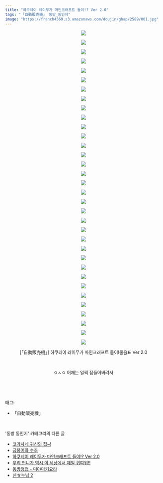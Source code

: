 ```yaml
---
title: "하쿠레이 레이무가 마인크래프트 들이!? Ver 2.0"
tags: "「自動販売機」 동방_동인지"
image: "https://franch4569.s3.amazonaws.com/doujin/ghap/2589/001.jpg"
---
```

<div class="article">
<p style="text-align: center; clear: none; float: none;"><img src="{{ site.imgserver2 }}/ghap/2589/001.jpg"/></p>
<p style="text-align: center; clear: none; float: none;"><img src="{{ site.imgserver2 }}/ghap/2589/002.jpg"/></p>
<p style="text-align: center; clear: none; float: none;"><img src="{{ site.imgserver2 }}/ghap/2589/003.jpg"/></p>
<p style="text-align: center; clear: none; float: none;"><img src="{{ site.imgserver2 }}/ghap/2589/004.jpg"/></p>
<p style="text-align: center; clear: none; float: none;"><img src="{{ site.imgserver2 }}/ghap/2589/005.jpg"/></p>
<p style="text-align: center; clear: none; float: none;"><img src="{{ site.imgserver2 }}/ghap/2589/006.jpg"/></p>
<p style="text-align: center; clear: none; float: none;"><img src="{{ site.imgserver2 }}/ghap/2589/007.jpg"/></p>
<p style="text-align: center; clear: none; float: none;"><img src="{{ site.imgserver2 }}/ghap/2589/008.jpg"/></p>
<p style="text-align: center; clear: none; float: none;"><img src="{{ site.imgserver2 }}/ghap/2589/009.jpg"/></p>
<p style="text-align: center; clear: none; float: none;"><img src="{{ site.imgserver2 }}/ghap/2589/010.jpg"/></p>
<p style="text-align: center; clear: none; float: none;"><img src="{{ site.imgserver2 }}/ghap/2589/011.jpg"/></p>
<p style="text-align: center; clear: none; float: none;"><img src="{{ site.imgserver2 }}/ghap/2589/012.jpg"/></p>
<p style="text-align: center; clear: none; float: none;"><img src="{{ site.imgserver2 }}/ghap/2589/013.jpg"/></p>
<p style="text-align: center; clear: none; float: none;"><img src="{{ site.imgserver2 }}/ghap/2589/014.jpg"/></p>
<p style="text-align: center; clear: none; float: none;"><img src="{{ site.imgserver2 }}/ghap/2589/015.jpg"/></p>
<p style="text-align: center; clear: none; float: none;"><img src="{{ site.imgserver2 }}/ghap/2589/016.jpg"/></p>
<p style="text-align: center; clear: none; float: none;"><img src="{{ site.imgserver2 }}/ghap/2589/017.jpg"/></p>
<p style="text-align: center; clear: none; float: none;"><img src="{{ site.imgserver2 }}/ghap/2589/018.jpg"/></p>
<p style="text-align: center; clear: none; float: none;"><img src="{{ site.imgserver2 }}/ghap/2589/019.jpg"/></p>
<p style="text-align: center; clear: none; float: none;"><img src="{{ site.imgserver2 }}/ghap/2589/020.jpg"/></p>
<p style="text-align: center; clear: none; float: none;"><img src="{{ site.imgserver2 }}/ghap/2589/021.jpg"/></p>
<p style="text-align: center; clear: none; float: none;"><img src="{{ site.imgserver2 }}/ghap/2589/022.jpg"/></p>
<p style="text-align: center; clear: none; float: none;"><img src="{{ site.imgserver2 }}/ghap/2589/023.jpg"/></p>
<p style="text-align: center; clear: none; float: none;"><img src="{{ site.imgserver2 }}/ghap/2589/024.jpg"/></p>
<p style="text-align: center; clear: none; float: none;"><img src="{{ site.imgserver2 }}/ghap/2589/025.jpg"/></p>
<p style="text-align: center; clear: none; float: none;"><img src="{{ site.imgserver2 }}/ghap/2589/026.jpg"/></p>
<p style="text-align: center; clear: none; float: none;"><img src="{{ site.imgserver2 }}/ghap/2589/027.jpg"/></p>
<p style="text-align: center; clear: none; float: none;"><img src="{{ site.imgserver2 }}/ghap/2589/028.jpg"/></p>
<p style="text-align: center; clear: none; float: none;"><img src="{{ site.imgserver2 }}/ghap/2589/029.jpg"/></p>
<p style="text-align: center; clear: none; float: none;"><img src="{{ site.imgserver2 }}/ghap/2589/030.jpg"/></p>
<p style="text-align: center; clear: none; float: none;"><img src="{{ site.imgserver2 }}/ghap/2589/031.jpg"/></p>
<p style="text-align: center; clear: none; float: none;"><img src="{{ site.imgserver2 }}/ghap/2589/032.jpg"/></p>
<p style="text-align: center; clear: none; float: none;"><img src="{{ site.imgserver2 }}/ghap/2589/033.jpg"/></p>
<p style="text-align: center; clear: none; float: none;"><img src="{{ site.imgserver2 }}/ghap/2589/034.jpg"/></p>
<p style="text-align: center; clear: none; float: none;">[「自動販売機」] 하쿠레이 레이무가 마인크래프트 들이!물음표 Ver 2.0</p>
<p style="text-align: center; clear: none; float: none;"><br/></p>
<p style="text-align: center; clear: none; float: none;">ㅇㅅㅇ 어제는 일찍 잠들어버려서</p>
<p><br/></p>
</div><br/>
<div class="tagTrail">
<p>태그: </p>
<ul>
<li>「自動販売機」</li>
</ul>
</div><br/>
<div class="another">
<p>'동방 동인지' 카테고리의 다른 글</p>
<ul>
<li><a href="/ghap_2592">코가사네 귀신의 집~!</a></li>
<li><a href="/ghap_2590">금붕어와 수조</a></li>
<li><a href="/ghap_2589">하쿠레이 레이무가 마인크래프트 들이!? Ver 2.0</a></li>
<li><a href="/ghap_2588">우리 언니가 역시 이 세상에서 제일 귀여워!!</a></li>
<li><a href="/ghap_2587">동방청첩 - 미야마키요라</a></li>
<li><a href="/ghap_2586">신☆누님 2</a></li>
</ul>
</div><br/>
<div class="cb_module cb_fluid">
<div class="cb_wrt cb_profile">
</div><!-- commentList close -->
</div><br/>

